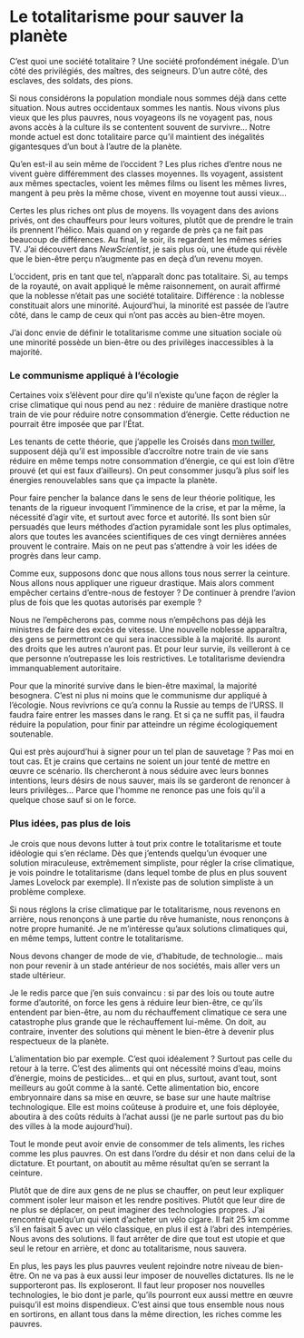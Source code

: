 # Le totalitarisme pour sauver la planète

C’est quoi une société totalitaire ? Une société profondément inégale. D’un côté des privilégiés, des maîtres, des seigneurs. D’un autre côté, des esclaves, des soldats, des pions.

Si nous considérons la population mondiale nous sommes déjà dans cette situation. Nous autres occidentaux sommes les nantis. Nous vivons plus vieux que les plus pauvres, nous voyageons ils ne voyagent pas, nous avons accès à la culture ils se contentent souvent de survivre… Notre monde actuel est donc totalitaire parce qu’il maintient des inégalités gigantesques d’un bout à l’autre de la planète.

Qu’en est-il au sein même de l’occident ? Les plus riches d’entre nous ne vivent guère différemment des classes moyennes. Ils voyagent, assistent aux mêmes spectacles, voient les mêmes films ou lisent les mêmes livres, mangent à peu près la même chose, vivent en moyenne tout aussi vieux…

Certes les plus riches ont plus de moyens. Ils voyagent dans des avions privés, ont des chauffeurs pour leurs voitures, plutôt que de prendre le train ils prennent l’hélico. Mais quand on y regarde de près ça ne fait pas beaucoup de différences. Au final, le soir, ils regardent les mêmes séries TV. J’ai découvert dans *NewScientist*, je sais plus où, une étude qui révèle que le bien-être perçu n’augmente pas en deçà d’un revenu moyen.

L’occident, pris en tant que tel, n’apparaît donc pas totalitaire. Si, au temps de la royauté, on avait appliqué le même raisonnement, on aurait affirmé que la noblesse n’était pas une société totalitaire. Différence : la noblesse constituait alors une minorité. Aujourd’hui, la minorité est passée de l’autre côté, dans le camp de ceux qui n’ont pas accès au bien-être moyen.

J’ai donc envie de définir le totalitarisme comme une situation sociale où une minorité possède un bien-être ou des privilèges inaccessibles à la majorité.

### Le communisme appliqué à l’écologie

Certaines voix s’élèvent pour dire qu’il n’existe qu’une façon de régler la crise climatique qui nous pend au nez : réduire de manière drastique notre train de vie pour réduire notre consommation d’énergie. Cette réduction ne pourrait être imposée que par l’État.

Les tenants de cette théorie, que j’appelle les Croisés dans [mon twiller](http://twiller.tcrouzet.com), supposent déjà qu’il est impossible d’accroître notre train de vie sans réduire en même temps notre consommation d’énergie, ce qui est loin d’être prouvé (et qui est faux d’ailleurs). On peut consommer jusqu’à plus soif les énergies renouvelables sans que ça impacte la planète.

Pour faire pencher la balance dans le sens de leur théorie politique, les tenants de la rigueur invoquent l’imminence de la crise, et par la même, la nécessité d’agir vite, et surtout avec force et autorité. Ils sont bien sûr persuadés que leurs méthodes d’action pyramidale sont les plus optimales, alors que toutes les avancées scientifiques de ces vingt dernières années prouvent le contraire. Mais on ne peut pas s’attendre à voir les idées de progrès dans leur camp.

Comme eux, supposons donc que nous allons tous nous serrer la ceinture. Nous allons nous appliquer une rigueur drastique. Mais alors comment empêcher certains d’entre-nous de festoyer ? De continuer à prendre l’avion plus de fois que les quotas autorisés par exemple ?

Nous ne l’empêcherons pas, comme nous n’empêchons pas déjà les ministres de faire des excès de vitesse. Une nouvelle noblesse apparaîtra, des gens se permettront ce qui sera inaccessible à la majorité. Ils auront des droits que les autres n’auront pas. Et pour leur survie, ils veilleront à ce que personne n’outrepasse les lois restrictives. Le totalitarisme deviendra immanquablement autoritaire.

Pour que la minorité survive dans le bien-être maximal, la majorité besognera. C’est ni plus ni moins que le communisme dur appliqué à l’écologie. Nous revivrions ce qu’a connu la Russie au temps de l’URSS. Il faudra faire entrer les masses dans le rang. Et si ça ne suffit pas, il faudra réduire la population, pour finir par atteindre un régime écologiquement soutenable.

Qui est près aujourd’hui à signer pour un tel plan de sauvetage ? Pas moi en tout cas. Et je crains que certains ne soient un jour tenté de mettre en œuvre ce scénario. Ils chercheront à nous séduire avec leurs bonnes intentions, leurs désirs de nous sauver, mais ils se garderont de renoncer à leurs privilèges... Parce que l'homme ne renonce pas une fois qu'il a quelque chose sauf si on le force.

### Plus idées, pas plus de lois

Je crois que nous devons lutter à tout prix contre le totalitarisme et toute idéologie qui s’en réclame. Dès que j’entends quelqu’un évoquer une solution miraculeuse, extrêmement simpliste, pour régler la crise climatique, je vois poindre le totalitarisme (dans lequel tombe de plus en plus souvent James Lovelock par exemple). Il n’existe pas de solution simpliste à un problème complexe.

Si nous réglons la crise climatique par le totalitarisme, nous revenons en arrière, nous renonçons à une partie du rêve humaniste, nous renonçons à notre propre humanité. Je ne m’intéresse qu’aux solutions climatiques qui, en même temps, luttent contre le totalitarisme.

Nous devons changer de mode de vie, d’habitude, de technologie… mais non pour revenir à un stade antérieur de nos sociétés, mais aller vers un stade ultérieur.

Je le redis parce que j’en suis convaincu : si par des lois ou toute autre forme d’autorité, on force les gens à réduire leur bien-être, ce qu’ils entendent par bien-être, au nom du réchauffement climatique ce sera une catastrophe plus grande que le réchauffement lui-même. On doit, au contraire, inventer des solutions qui mènent le bien-être à devenir plus respectueux de la planète.

L’alimentation bio par exemple. C’est quoi idéalement ? Surtout pas celle du retour à la terre. C’est des aliments qui ont nécessité moins d’eau, moins d’énergie, moins de pesticides… et qui en plus, surtout, avant tout, sont meilleurs au goût comme à la santé. Cette alimentation bio, encore embryonnaire dans sa mise en œuvre, se base sur une haute maîtrise technologique. Elle est moins coûteuse à produire et, une fois déployée, aboutira à des coûts réduits à l’achat aussi (je ne parle surtout pas du bio des villes à la mode aujourd’hui).

Tout le monde peut avoir envie de consommer de tels aliments, les riches comme les plus pauvres. On est dans l’ordre du désir et non dans celui de la dictature. Et pourtant, on aboutit au même résultat qu’en se serrant la ceinture.

Plutôt que de dire aux gens de ne plus se chauffer, on peut leur expliquer comment isoler leur maison et les rendre positives. Plutôt que leur dire de ne plus se déplacer, on peut imaginer des technologies propres. J’ai rencontré quelqu’un qui vient d’acheter un vélo cigare. Il fait 25 km comme s’il en faisait 5 avec un vélo classique, en plus il est à l’abri des intempéries. Nous avons des solutions. Il faut arrêter de dire que tout est utopie et que seul le retour en arrière, et donc au totalitarisme, nous sauvera.

En plus, les pays les plus pauvres veulent rejoindre notre niveau de bien-être. On ne va pas à eux aussi leur imposer de nouvelles dictatures. Ils ne le supporteront pas. Ils exploseront. Il faut leur proposer nos nouvelles technologies, le bio dont je parle, qu’ils pourront eux aussi mettre en œuvre puisqu’il est moins dispendieux. C’est ainsi que tous ensemble nous nous en sortirons, en allant tous dans la même direction, les riches comme les pauvres.